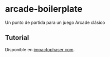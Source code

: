 # arcade-boilerplate
Un punto de partida para un juego Arcade clásico

## Tutorial 

Disponible en [impactophaser.com](http://impactophaser.com/blog/Pool-de-sprites-en-javascript.html). 